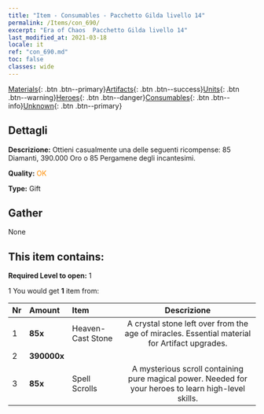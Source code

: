 ```yaml
---
title: "Item - Consumables - Pacchetto Gilda livello 14"
permalink: /Items/con_690/
excerpt: "Era of Chaos  Pacchetto Gilda livello 14"
last_modified_at: 2021-03-18
locale: it
ref: "con_690.md"
toc: false
classes: wide
---
```

 [Materials](/it/Items/){: .btn .btn--primary}[Artifacts](/it/Items/Artifacts/){: .btn .btn--success}[Units](/it/Items/Units/){: .btn .btn--warning}[Heroes](/it/Items/Heroes/){: .btn .btn--danger}[Consumables](/it/Items/Consumables/){: .btn .btn--info}[Unknown](/it/Items/Unknown/){: .btn .btn--primary}

## Dettagli
 **Descrizione:** Ottieni casualmente una delle seguenti ricompense: 85 Diamanti, 390.000 Oro o 85 Pergamene degli incantesimi.

 **Quality:** <span style="color: #FF8C00">OK</span>

 **Type:** Gift

## Gather

  None

## This item contains:

 **Required Level to open:** 1

 1 You would get **1** item  from:

  | Nr | Amount |     Item    | Descrizione |
  |:---|:-------|:------------|:-----------:|
  | 1 |  **85x** | Heaven-Cast Stone | A crystal stone left over from the age of miracles. Essential material for Artifact upgrades.  | 
  | 2 |  **390000x** | <i class="fas fa-coins"/> |  | 
  | 3 |  **85x** | Spell Scrolls | A mysterious scroll containing pure magical power. Needed for your heroes to learn high-level skills.  | 
